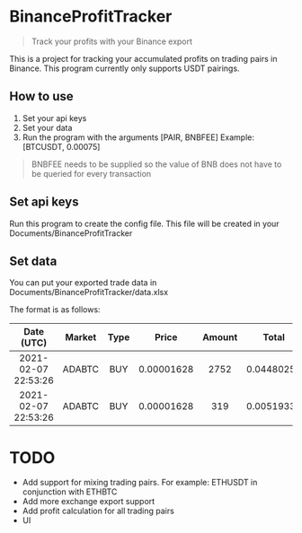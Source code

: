 # BinanceProfitTracker
> Track your profits with your Binance export
> 
This is a project for tracking your accumulated profits on trading pairs in Binance.
This program currently only supports USDT pairings.
## How to use
1. Set your api keys
2. Set your data
3. Run the program with the arguments [PAIR, BNBFEE] Example: [BTCUSDT, 0.00075]
> BNBFEE needs to be supplied so the value of BNB does not have to be queried for every transaction
## Set api keys
Run this program to create the config file. This file will be created in your Documents/BinanceProfitTracker
## Set data
You can put your exported trade data in Documents/BinanceProfitTracker/data.xlsx

The format is as follows:

**Date (UTC)**|**Market**|**Type**|**Price**|**Amount**|**Total**|**Fee**|**Fee Coin**
:-----:|:-----:|:-----:|:-----:|:-----:|:-----:|:-----:|:-----:
2021-02-07 22:53:26|ADABTC|BUY|0.00001628|2752|0.04480256|2.752|ADA
2021-02-07 22:53:26|ADABTC|BUY|0.00001628|319|0.00519332|0.319|ADA
# TODO
- Add support for mixing trading pairs. For example: ETHUSDT in conjunction with ETHBTC
- Add more exchange export support
- Add profit calculation for all trading pairs
- UI
